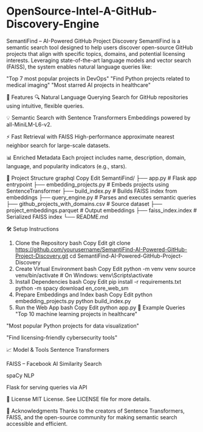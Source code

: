 # OpenSource-Intel-A-GitHub-Discovery-Engine

SemantiFind – AI-Powered GitHub Project Discovery
SemantiFind is a semantic search tool designed to help users discover open-source GitHub projects that align with specific topics, domains, and potential licensing interests. Leveraging state-of-the-art language models and vector search (FAISS), the system enables natural language queries like:

"Top 7 most popular projects in DevOps"
"Find Python projects related to medical imaging"
"Most starred AI projects in healthcare"

🚀 Features
🔍 Natural Language Querying
Search for GitHub repositories using intuitive, flexible queries.

💡 Semantic Search with Sentence Transformers
Embeddings powered by all-MiniLM-L6-v2.

⚡ Fast Retrieval with FAISS
High-performance approximate nearest neighbor search for large-scale datasets.

📊 Enriched Metadata
Each project includes name, description, domain, language, and popularity indicators (e.g., stars).

📂 Project Structure
graphql
Copy
Edit
SemantiFind/
├── app.py                    # Flask app entrypoint
├── embedding_projects.py     # Embeds projects using SentenceTransformer
├── build_index.py            # Builds FAISS index from embeddings
├── query_engine.py           # Parses and executes semantic queries
├── github_projects_with_domains.csv  # Source dataset
├── project_embeddings.parquet        # Output embeddings
├── faiss_index.index         # Serialized FAISS index
└── README.md

🛠️ Setup Instructions
1. Clone the Repository
bash
Copy
Edit
git clone https://github.com/yourusername/SemantiFind-AI-Powered-GitHub-Project-Discovery.git
cd SemantiFind-AI-Powered-GitHub-Project-Discovery
2. Create Virtual Environment
bash
Copy
Edit
python -m venv venv
source venv/bin/activate  # On Windows: venv\Scripts\activate
3. Install Dependencies
bash
Copy
Edit
pip install -r requirements.txt
python -m spacy download en_core_web_sm
4. Prepare Embeddings and Index
bash
Copy
Edit
python embedding_projects.py
python build_index.py
5. Run the Web App
bash
Copy
Edit
python app.py
🧠 Example Queries
"Top 10 machine learning projects in healthcare"

"Most popular Python projects for data visualization"

"Find licensing-friendly cybersecurity tools"

📈 Model & Tools
Sentence Transformers

FAISS – Facebook AI Similarity Search

spaCy NLP

Flask for serving queries via API

📘 License
MIT License. See LICENSE file for more details.

🙌 Acknowledgments
Thanks to the creators of Sentence Transformers, FAISS, and the open-source community for making semantic search accessible and efficient.

